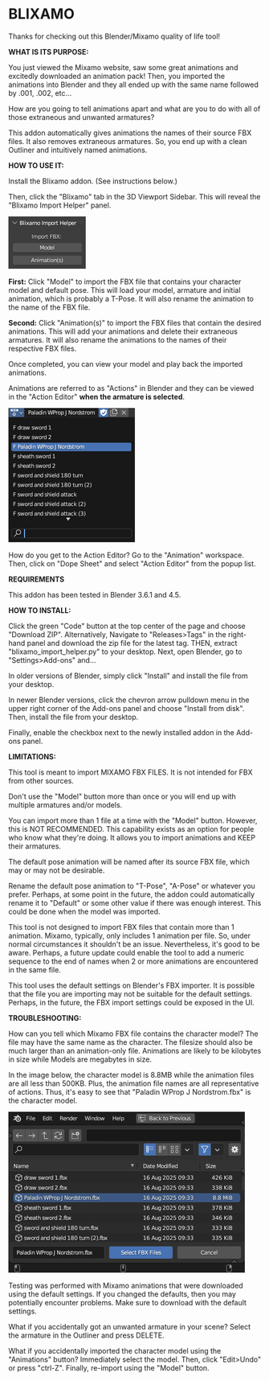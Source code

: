 # BLIXAMO

Thanks for checking out this Blender/Mixamo quality of life tool!

**WHAT IS ITS PURPOSE:**

You just viewed the Mixamo website, saw some great animations and excitedly downloaded an animation pack! Then, you imported the animations into Blender and they all ended up with the same name followed by .001, .002, etc...

How are you going to tell animations apart and what are you to do with all of those extraneous and unwanted armatures?

This addon automatically gives animations the names of their source FBX files. It also removes extraneous armatures. So, you end up with a clean Outliner and intuitively named animations.

**HOW TO USE IT:**

Install the Blixamo addon. (See instructions below.)

Then, click the "Blixamo" tab in the 3D Viewport Sidebar. This will reveal the "Blixamo Import Helper" panel.

<img src="./images/blixamo_panel.png">

**First:** Click "Model" to import the FBX file that contains your character model and default pose. This will load your model, armature and initial animation, which is probably a T-Pose. It will also rename the animation to the name of the FBX file.

**Second:** Click "Animation(s)" to import the FBX files that contain the desired animations. This will add your animations and delete their extraneous armatures. It will also rename the animations to the names of their respective FBX files.

Once completed, you can view your model and play back the imported animations.

Animations are referred to as "Actions" in Blender and they can be viewed in the "Action Editor" **when the armature is selected**.

<img src="./images/action_list.png">

How do you get to the Action Editor? Go to the "Animation" workspace. Then, click on "Dope Sheet" and select "Action Editor" from the popup list.

**REQUIREMENTS**

This addon has been tested in Blender 3.6.1 and 4.5.

**HOW TO INSTALL:**

Click the green "Code" button at the top center of the page and choose "Download ZIP". Alternatively, Navigate to "Releases>Tags" in the right-hand panel and download the zip file for the latest tag. THEN, extract "blixamo_import_helper.py" to your desktop. Next, open Blender, go to "Settings>Add-ons" and...

In older versions of Blender, simply click "Install" and install the file from your desktop.

In newer Blender versions, click the chevron arrow pulldown menu in the upper right corner of the Add-ons panel and choose "Install from disk". Then, install the file from your desktop.

Finally, enable the checkbox next to the newly installed addon in the Add-ons panel.

**LIMITATIONS:**

This tool is meant to import MIXAMO FBX FILES. It is not intended for FBX from other sources.

Don't use the "Model" button more than once or you will end up with multiple armatures and/or models.

You can import more than 1 file at a time with the "Model" button. However, this is NOT RECOMMENDED. This capability exists as an option for people who know what they're doing. It allows you to import animations and KEEP their armatures.

The default pose animation will be named after its source FBX file, which may or may not be desirable.

Rename the default pose animation to "T-Pose", "A-Pose" or whatever you prefer. Perhaps, at some point in the future, the addon could automatically rename it to "Default" or some other value if there was enough interest. This could be done when the model was imported.

This tool is not designed to import FBX files that contain more than 1 animation. Mixamo, typically, only includes 1 animation per file. So, under normal circumstances it shouldn't be an issue. Nevertheless, it's good to be aware. Perhaps, a future update could enable the tool to add a numeric sequence to the end of names when 2 or more animations are encountered in the same file.

This tool uses the default settings on Blender's FBX importer. It is possible that the file you are importing may not be suitable for the default settings. Perhaps, in the future, the FBX import settings could be exposed in the UI.

**TROUBLESHOOTING:**

How can you tell which Mixamo FBX file contains the character model? The file may have the same name as the character. The filesize should also be much larger than an animation-only file. Animations are likely to be kilobytes in size while Models are megabytes in size.

In the image below, the character model is 8.8MB while the animation files are all less than 500KB. Plus, the animation file names are all representative of actions. Thus, it's easy to see that "Paladin WProp J Nordstrom.fbx" is the character model.

<img src="./images/select_model.png">

Testing was performed with Mixamo animations that were downloaded using the default settings. If you changed the defaults, then you may potentially encounter problems. Make sure to download with the default settings.

What if you accidentally got an unwanted armature in your scene? Select the armature in the Outliner and press DELETE.

What if you accidentally imported the character model using the "Animations" button? Immediately select the model. Then, click "Edit>Undo" or press "ctrl-Z". Finally, re-import using the "Model" button.